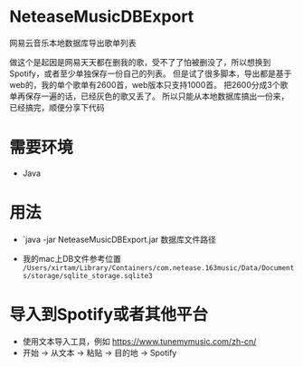 # NeteaseMusicDBExport
网易云音乐本地数据库导出歌单列表

做这个是起因是网易天天都在删我的歌，受不了了怕被删没了，所以想换到Spotify，或者至少单独保存一份自己的列表。
但是试了很多脚本，导出都是基于web的，我的单个歌单有2600首，web版本只支持1000首。
把2600分成3个歌单再保存一遍的话，已经灰色的歌又丢了。
所以只能从本地数据库搞出一份来，已经搞完，顺便分享下代码

# 需要环境

- Java

# 用法

- `java -jar NeteaseMusicDBExport.jar 数据库文件路径

- 我的mac上DB文件参考位置
`/Users/xirtam/Library/Containers/com.netease.163music/Data/Documents/storage/sqlite_storage.sqlite3`

# 导入到Spotify或者其他平台
- 使用文本导入工具，例如 https://www.tunemymusic.com/zh-cn/
- 开始 -> 从文本 -> 粘贴 -> 目的地 -> Spotify